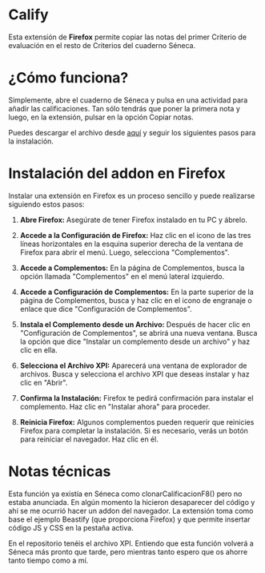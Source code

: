 # Calify

<p>Esta extensión de <b>Firefox</b> permite copiar las notas del primer Criterio de evaluación en el resto de Criterios del cuaderno Séneca.</p>

# ¿Cómo funciona?
Simplemente, abre el cuaderno de Séneca y pulsa en una actividad para añadir las calificaciones. Tan sólo tendrás que poner la primera nota y luego, en la extensión, pulsar en la opción Copiar notas.

Puedes descargar el archivo desde [aquí](https://github.com/carlosgarvil/Calify/blob/master/Calify-2.11.xpi) y seguir los siguientes pasos para la instalación.



# Instalación del addon en Firefox
Instalar una extensión en Firefox es un proceso sencillo y puede realizarse siguiendo estos pasos:
1. **Abre Firefox:**
   Asegúrate de tener Firefox instalado en tu PC y ábrelo.

2. **Accede a la Configuración de Firefox:**
   Haz clic en el icono de las tres líneas horizontales en la esquina superior derecha de la ventana de Firefox para abrir el menú. Luego, selecciona "Complementos".

3. **Accede a Complementos:**
   En la página de Complementos, busca la opción llamada "Complementos" en el menú lateral izquierdo.

4. **Accede a Configuración de Complementos:**
   En la parte superior de la página de Complementos, busca y haz clic en el icono de engranaje o enlace que dice "Configuración de Complementos".

5. **Instala el Complemento desde un Archivo:**
   Después de hacer clic en "Configuración de Complementos", se abrirá una nueva ventana. Busca la opción que dice "Instalar un complemento desde un archivo" y haz clic en ella.

6. **Selecciona el Archivo XPI:**
   Aparecerá una ventana de explorador de archivos. Busca y selecciona el archivo XPI que deseas instalar y haz clic en "Abrir".

7. **Confirma la Instalación:**
   Firefox te pedirá confirmación para instalar el complemento. Haz clic en "Instalar ahora" para proceder.

8. **Reinicia Firefox:**
   Algunos complementos pueden requerir que reinicies Firefox para completar la instalación. Si es necesario, verás un botón para reiniciar el navegador. Haz clic en él.

# Notas técnicas
<p>Esta función ya existía en Séneca como clonarCalificacionF8() pero no estaba anunciada. En algún momento la hicieron desaparecer del código y ahí se me ocurrió hacer un addon del navegador.
La extensión toma como base el ejemplo Beastify (que proporciona Firefox) y que permite insertar código JS y CSS en la pestaña activa.</p>
<p>En el repositorio tenéis el archivo XPI.
Entiendo que esta función volverá a Séneca más pronto que tarde, pero mientras tanto espero que os ahorre tanto tiempo como a mí.</p>
